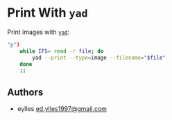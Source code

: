 # Print With `yad`

Print images with [`yad`](https://github.com/v1cont/yad):

```sh
"p")
    while IFS= read -r file; do
        yad --print --type=image --filename="$file"
    done
    ;;
```

## Authors

* eylles <ed.ylles1997@gmail.com>
